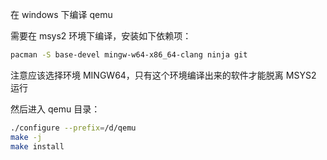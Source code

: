 在 windows 下编译 qemu

需要在 msys2 环境下编译，安装如下依赖项：

```bash
pacman -S base-devel mingw-w64-x86_64-clang ninja git
```

注意应该选择环境 MINGW64，只有这个环境编译出来的软件才能脱离 MSYS2 运行

然后进入 qemu 目录：

```bash
./configure --prefix=/d/qemu
make -j
make install
```